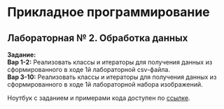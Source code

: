 # Прикладное программирование

## Лабораторная № 2. Обработка данных

__Задание:__  
__Вар 1-2:__ Реализовать классы и итераторы для получения данных из сформированного в ходе 1й лабораторной csv-файла.  
__Вар 3-10:__ Реализовать классы и итераторы для получения данных из сформированного в ходе 1й лабораторной набора изображений.

Ноутбук с заданием и примерами кода доступен по [ссылке](https://colab.research.google.com/drive/16iEUU1IcFoetGFhEt1QdM0BsZiuBtYH7?usp=sharing#scrollTo=1M7sRXcD_8a7).

